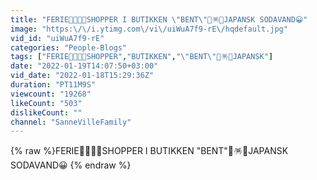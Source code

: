 ```yaml
---
title: "FERIE👨‍👩‍👧‍👧SHOPPER I BUTIKKEN \"BENT\"🧸🪅🍯JAPANSK SODAVAND😀"
image: "https:\/\/i.ytimg.com\/vi\/uiWuA7f9-rE\/hqdefault.jpg"
vid_id: "uiWuA7f9-rE"
categories: "People-Blogs"
tags: ["FERIE👨‍👩‍👧‍👧SHOPPER","BUTIKKEN","\"BENT\"🧸🪅🍯JAPANSK"]
date: "2022-01-19T14:07:50+03:00"
vid_date: "2022-01-18T15:29:36Z"
duration: "PT11M9S"
viewcount: "19268"
likeCount: "503"
dislikeCount: ""
channel: "SanneVilleFamily"
---
```

{% raw %}FERIE👨‍👩‍👧‍👧SHOPPER I BUTIKKEN "BENT"🧸🪅🍯JAPANSK SODAVAND😀 {% endraw %}
